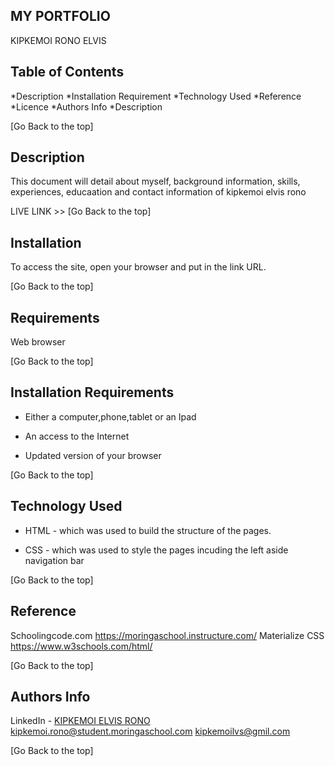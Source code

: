 ## MY PORTFOLIO

KIPKEMOI RONO ELVIS


## Table of Contents

*Description
*Installation Requirement
*Technology Used
*Reference
*Licence
*Authors Info
*Description

[Go Back to the top]
## Description
This document will detail about myself, background information, skills, experiences, educaation and contact information of kipkemoi elvis rono

LIVE LINK >> 
[Go Back to the top]
## Installation

To access the site, open your browser and put in the link URL.

[Go Back to the top]
## Requirements

Web browser

[Go Back to the top]
## Installation Requirements

* Either a computer,phone,tablet or an Ipad

* An access to the Internet

* Updated version of your browser

[Go Back to the top]
## Technology Used
* HTML - which was used to build the structure of the pages.

* CSS - which was used to style the pages incuding the left aside navigation bar

[Go Back to the top]
## Reference
Schoolingcode.com
https://moringaschool.instructure.com/ 
Materialize CSS
https://www.w3schools.com/html/


[Go Back to the top]

## Authors Info
LinkedIn - [KIPKEMOI ELVIS RONO](https://www.linkedin.com/in/elvis-rono-aa3548209/)
kipkemoi.rono@student.moringaschool.com
kipkemoilvs@gmil.com

[Go Back to the top]